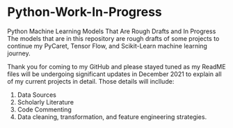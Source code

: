 # Python-Work-In-Progress
Python Machine Learning Models That Are Rough Drafts and In Progress
The models that are in this repository are rough drafts of some projects to continue my PyCaret, Tensor Flow, and Scikit-Learn machine learning journey. 

Thank you for coming to my GitHub and please stayed tuned as my ReadME files will be undergoing significant updates in December 2021 to explain all of my current projects in detail. Those details will incllude: 
1. Data Sources
2. Scholarly Literature
3. Code Commenting
4. Data cleaning, transformation, and feature engineering strategies. 

